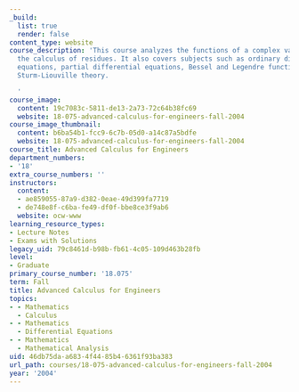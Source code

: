 ```yaml
---
_build:
  list: true
  render: false
content_type: website
course_description: 'This course analyzes the functions of a complex variable and
  the calculus of residues. It also covers subjects such as ordinary differential
  equations, partial differential equations, Bessel and Legendre functions, and the
  Sturm-Liouville theory.

  '
course_image:
  content: 19c7083c-5811-de13-2a73-72c64b38fc69
  website: 18-075-advanced-calculus-for-engineers-fall-2004
course_image_thumbnail:
  content: b6ba54b1-fcc9-6c7b-05d0-a14c87a5bdfe
  website: 18-075-advanced-calculus-for-engineers-fall-2004
course_title: Advanced Calculus for Engineers
department_numbers:
- '18'
extra_course_numbers: ''
instructors:
  content:
  - ae859055-87a9-d382-0eae-49d399fa7719
  - de748e8f-c6ba-fe49-df0f-bbe8ce3f9ab6
  website: ocw-www
learning_resource_types:
- Lecture Notes
- Exams with Solutions
legacy_uid: 79c8461d-b98b-fb61-4c05-109d463b28fb
level:
- Graduate
primary_course_number: '18.075'
term: Fall
title: Advanced Calculus for Engineers
topics:
- - Mathematics
  - Calculus
- - Mathematics
  - Differential Equations
- - Mathematics
  - Mathematical Analysis
uid: 46db75da-a683-4f44-85b4-6361f93ba383
url_path: courses/18-075-advanced-calculus-for-engineers-fall-2004
year: '2004'
---
```

